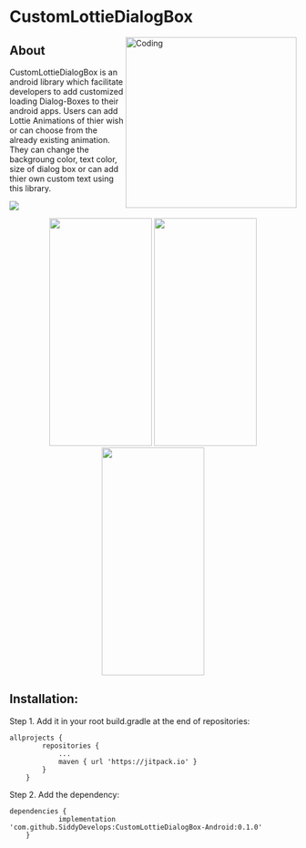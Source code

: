# CustomLottieDialogBox
<img align="right" alt="Coding" width="300" height="300" src="https://user-images.githubusercontent.com/72121163/135441308-2fd004ca-caaf-4b7f-b760-a29c5aecbe46.gif">

## About
CustomLottieDialogBox is an android library which facilitate developers to add customized loading Dialog-Boxes to their android apps. Users can add Lottie Animations of thier wish or can choose from the already existing animation. They can change the backgroung color, text color, size of dialog box or can add thier own custom text using this library.

[![](https://jitpack.io/v/SiddyDevelops/CustomLottieDialogBox-Android.svg)](https://jitpack.io/#SiddyDevelops/CustomLottieDialogBox-Android)

<p align="center">
  <img width="180" height="400" src="https://user-images.githubusercontent.com/72121163/135487978-925d83ef-6745-4b34-8081-6d916083293d.gif">  
  <img width="180" height="400" src="https://user-images.githubusercontent.com/72121163/135488088-67315429-f074-4f3c-8735-017e85baa634.gif">
  <img width="180" height="400" src="https://user-images.githubusercontent.com/72121163/135488105-abbbf44b-bfd7-4cfb-ab2f-a1bd18af5d42.gif">
</p>

## Installation:
Step 1. Add it in your root build.gradle at the end of repositories:
```
allprojects {
		repositories {
			...
			maven { url 'https://jitpack.io' }
		}
	}
```
Step 2. Add the dependency:
```
dependencies {
	        implementation 'com.github.SiddyDevelops:CustomLottieDialogBox-Android:0.1.0'
	}
```
